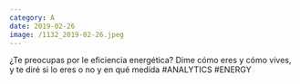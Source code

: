 ```yaml
--- 
category: A 
date: 2019-02-26 
image: /1132_2019-02-26.jpeg 
--- 
```


¿Te preocupas por le eficiencia energética? Dime cómo eres y cómo vives, y te diré si lo eres o no y en qué medida #ANALYTICS #ENERGY